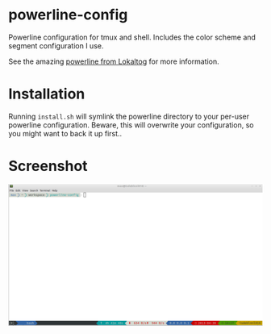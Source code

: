 powerline-config
================

Powerline configuration for tmux and shell. Includes the color scheme and segment configuration I use.
  
See the amazing [powerline from Lokaltog](https://github.com/Lokaltog/powerline) for more information.

# Installation
Running ```install.sh``` will symlink the powerline directory to your per-user powerline configuration.
Beware, this will overwrite your configuration, so you might want to back it up first..

# Screenshot
![Screen shot of powerline in tmux](powerline.png "Current configuration looks like so")
